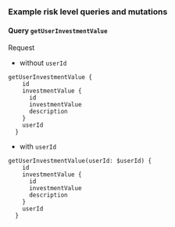 ### Example risk level queries and mutations

#### Query `getUserInvestmentValue`

Request

- without `userId`

```
getUserInvestmentValue {
    id
    investmentValue {
      id
      investmentValue
      description
    }
    userId
  }
```

- with `userId`

```
getUserInvestmentValue(userId: $userId) {
    id
    investmentValue {
      id
      investmentValue
      description
    }
    userId
  }
```
